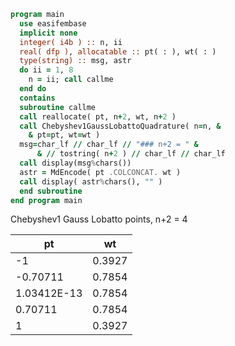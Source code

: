 ```fortran
program main
  use easifembase
  implicit none
  integer( i4b ) :: n, ii
  real( dfp ), allocatable :: pt( : ), wt( : )
  type(string) :: msg, astr
  do ii = 1, 8
    n = ii; call callme
  end do 
  contains
  subroutine callme
  call reallocate( pt, n+2, wt, n+2 )
  call Chebyshev1GaussLobattoQuadrature( n=n, &
    & pt=pt, wt=wt )
  msg=char_lf // char_lf // "### n+2 = " &
      & // tostring( n+2 ) // char_lf // char_lf
  call display(msg%chars())
  astr = MdEncode( pt .COLCONCAT. wt )
  call display( astr%chars(), "" )
  end subroutine
end program main
```

Chebyshev1 Gauss Lobatto points, n+2 = 4

| pt          | wt     |
| ----------- | ------ |
| -1          | 0.3927 |
| -0.70711    | 0.7854 |
| 1.03412E-13 | 0.7854 |
| 0.70711     | 0.7854 |
| 1           | 0.3927 |
